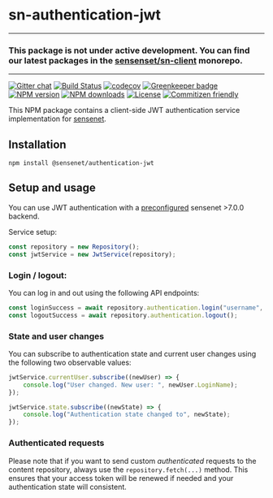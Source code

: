 # sn-authentication-jwt

------
### This package is not under active development. You can find our latest packages in the [sensenset/sn-client](https://github.com/sensenet/sn-client) monorepo.
------

[![Gitter chat](https://img.shields.io/gitter/room/SenseNet/SN7ClientAPI.svg?style=flat)](https://gitter.im/SenseNet/SN7ClientAPI)
[![Build Status](https://travis-ci.org/SenseNet/sn-authentication-jwt.svg?branch=master)](https://travis-ci.org/SenseNet/sn-authentication-jwt)
[![codecov](https://codecov.io/gh/SenseNet/sn-authentication-jwt/branch/master/graph/badge.svg)](https://codecov.io/gh/SenseNet/sn-authentication-jwt)
[![Greenkeeper badge](https://badges.greenkeeper.io/SenseNet/sn-authentication-jwt.svg)](https://greenkeeper.io/)
[![NPM version](https://img.shields.io/npm/v/@sensenet/authentication-jwt.svg?style=flat)](https://www.npmjs.com/package/@sensenet/client-utils)
[![NPM downloads](https://img.shields.io/npm/dt/@sensenet/authentication-jwt.svg?style=flat)](https://www.npmjs.com/package/@sensenet/client-utils)
[![License](https://img.shields.io/github/license/SenseNet/sn-authentication-jwt.svg?style=flat)](https://github.com/sn-authentication-jwt/LICENSE.txt)
[![Commitizen friendly](https://img.shields.io/badge/commitizen-friendly-brightgreen.svg?style=flat)](http://commitizen.github.io/cz-cli/)

This NPM package contains a client-side JWT authentication service implementation for [sensenet](https://github.com/SenseNet/sensenet).

## Installation

```shell
npm install @sensenet/authentication-jwt
```

## Setup and usage
You can use JWT authentication with a [preconfigured](https://community.sensenet.com/docs/web-token-authentication/) sensenet >7.0.0 backend.

Service setup:
```ts
const repository = new Repository();
const jwtService = new JwtService(repository);
```

### Login / logout:

You can log in and out using the following API endpoints:

```ts
const loginSuccess = await repository.authentication.login("username", "password");
const logoutSuccess = await repository.authentication.logout();
```

### State and user changes

You can subscribe to authentication state and current user changes using the following two observable values:

```ts
jwtService.currentUser.subscribe((newUser) => {
    console.log("User changed. New user: ", newUser.LoginName);
});

jwtService.state.subscribe((newState) => {
    console.log("Authentication state changed to", newState);
});
```

### Authenticated requests

Please note that if you want to send custom *authenticated* requests to the content repository, always use the ``repository.fetch(...)`` method. This ensures that your access token will be renewed if needed and your authentication state will consistent.
